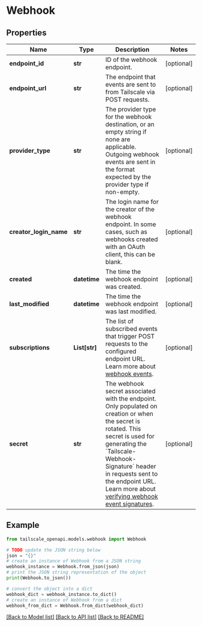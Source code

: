 # Webhook


## Properties

Name | Type | Description | Notes
------------ | ------------- | ------------- | -------------
**endpoint_id** | **str** | ID of the webhook endpoint.  | [optional] 
**endpoint_url** | **str** | The endpoint that events are sent to from Tailscale via POST requests.  | [optional] 
**provider_type** | **str** | The provider type for the webhook destination, or an empty string if none are applicable. Outgoing webhook events are sent in the format expected by the provider type if non-empty.  | [optional] 
**creator_login_name** | **str** | The login name for the creator of the webhook endpoint. In some cases, such as webhooks created with an OAuth client, this can be blank.  | [optional] 
**created** | **datetime** | The time the webhook endpoint was created.  | [optional] 
**last_modified** | **datetime** | The time the webhook endpoint was last modified.  | [optional] 
**subscriptions** | **List[str]** | The list of subscribed events that trigger POST requests to the configured endpoint URL. Learn more about [webhook events](/kb/1213/webhooks#events).  | [optional] 
**secret** | **str** | The webhook secret associated with the endpoint. Only populated on creation or when the secret is rotated.  This secret is used for generating the &#x60;Tailscale-Webhook-Signature&#x60; header in requests sent to the endpoint URL. Learn more about [verifying webhook event signatures](/kb/1213/webhooks#verifying-an-event-signature).  | [optional] 

## Example

```python
from tailscale_openapi.models.webhook import Webhook

# TODO update the JSON string below
json = "{}"
# create an instance of Webhook from a JSON string
webhook_instance = Webhook.from_json(json)
# print the JSON string representation of the object
print(Webhook.to_json())

# convert the object into a dict
webhook_dict = webhook_instance.to_dict()
# create an instance of Webhook from a dict
webhook_from_dict = Webhook.from_dict(webhook_dict)
```
[[Back to Model list]](../README.md#documentation-for-models) [[Back to API list]](../README.md#documentation-for-api-endpoints) [[Back to README]](../README.md)



